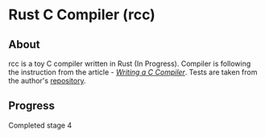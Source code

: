 # Rust C Compiler (rcc)
## About
rcc is a toy C compiler written in Rust (In Progress). Compiler is following the instruction from the article - [*Writing a C Compiler*](https://norasandler.com/archive/).  Tests are taken from the author's [repository](https://github.com/nlsandler/write_a_c_compiler).

## Progress
Completed stage 4
